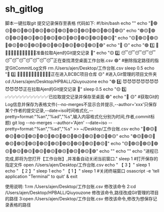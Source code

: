 # sh_gitlog
脚本一键拉取git 提交记录保存至表格
代码如下:
#!/bin/bash
echo ""
echo "🔴🟢🟡🔴🟢🟡🔴🟢🟡🔴🟢🟡🔴🟢🟡🔴🟢🟡🔴🟢🟡🔴🟢🟡🔴🟢🟡🔴🟢🟡🔴🟢🟡"
echo "🟢🟡🔴🟢🟡🔴🟢🟡🔴🟢🟡🔴🟢🟡🔴🟢🟡🔴🟢🟡🔴🟢🟡🔴🟢🟡🔴🟢🟡🔴🟢🟡🔴"
echo "🟡🔴🟢🟡🔴🟢🟡🔴🟢🟡🔴🟢🟡🔴🟢🟡🔴🟢🟡🔴🟢🟡🔴🟢🟡🔴🟢🟡🔴🟢🟡🔴🟢"
echo "🔴                                                              🟡"
echo "🟢   1️⃣    🤪🤪🤪🤪🤪🤪🤪🤪🤪🤪🤪🤪准备拉取Ajen的Git提交记录     🔴"
echo "🟡   2️⃣    😴😴😴😴😴😴😴😴😴😴😴😴正在查找清空桌面工作台账.csv  🟢"
#删除指定路径的指定GitCommitLog文件
rm /Users/ajen/Desktop/工作台账.csv
sleep 0.5
echo "🔴   3️⃣    🤢🤢🤢🤢🤢🤢🤢🤢🤢🤢🤢🤢正在进入BCBC项目仓库          🟡"
#进入Git管理的项目文件夹
cd /Users/ajen/Desktop/HPBALL/Qiuyouzone
echo "🟢   4️⃣    😈😈😈😈😈😈😈😈😈😈😈😈正在拉取Ajen的Git提交记录     🔴"
sleep 0.5
echo "🟡   5️⃣    ✅✅✅✅✅✅✅✅✅✅✅✅已拉取提交记录并保存至桌面    🟢"
echo "🔴                                                              🟡"
#获取Git的Log信息并保存为表格文件(--no-merges不显示合并提示,--author='xxx'只保存某个作者的提交记录,--date=iso时间格式化,--pretty=format:"%an","%ad","%s",输入内容格式化分别为时间,作者,commit标题)
git log --no-merges --author='Ajen' --date=iso --pretty=format:"%an","%ad","%s" >> ~/Desktop/工作台账.csv
echo "🔴🟢🟡🔴🟢🟡🔴🟢🟡🔴🟢🟡🔴🟢🟡🔴🟢🟡🔴🟢🟡🔴🟢🟡🔴🟢🟡🔴🟢🟡🔴🟢🟡"
echo "🟢🟡🔴🟢🟡🔴🟢🟡🔴🟢🟡🔴🟢🟡🔴🟢🟡🔴🟢🟡🔴🟢🟡🔴🟢🟡🔴🟢🟡🔴🟢🟡🔴"
echo "🟡🔴🟢🟡🔴🟢🟡🔴🟢🟡🔴🟢🟡🔴🟢🟡🔴🟢🟡🔴🟢🟡🔴🟢🟡🔴🟢🟡🔴🟢🟡🔴🟢"
echo ""
echo ""
echo "进程已完成,即将为您打开【工作台账】,并准备自动关闭当前窗口."
sleep 1
#打开保存的指定文件
open /Users/ajen/Desktop/工作台账.csv
echo "      【 3 】"
sleep 1
echo "      【 2 】"
sleep 1
echo "      【 1 】"
sleep 1
#关闭终端窗口
osascript -e 'tell application "Terminal" to quit' &
exit


使用说明:
1:rm /Users/ajen/Desktop/工作台账.csv  修改该命令
2:cd /Users/ajen/Desktop/HPBALL/Qiuyouzone  修改该命令,路径改成Git管理的项目的路径
3:open /Users/ajen/Desktop/工作台账.csv 修改该命令,修改为想保存记录表格的路径
